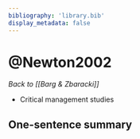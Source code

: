 ```yaml
---
bibliography: 'library.bib'
display_metadata: false
---
```


# @Newton2002

_Back to [[Barg & Zbaracki]]_

* Critical management studies

## One-sentence summary

